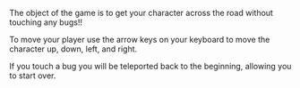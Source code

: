 The object of the game is to get your character across the road without touching any bugs!!

To move your player use the arrow keys on your keyboard to move the character up, down, left, and right.

If you touch a bug you will be teleported back to the beginning, allowing you to start over.
